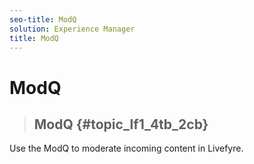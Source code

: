```yaml
---
seo-title: ModQ
solution: Experience Manager
title: ModQ
---
```


# ModQ


>## ModQ {#topic_lf1_4tb_2cb}

Use the ModQ to moderate incoming content in Livefyre.

